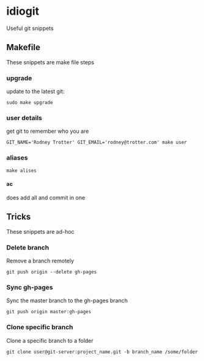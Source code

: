 idiogit
=======

Useful git snippets

## Makefile
These snippets are make file steps

### upgrade

update to the latest git:

```
sudo make upgrade
```

### user details

get git to remember who you are

```
GIT_NAME='Rodney Trotter' GIT_EMAIL='rodney@trotter.com' make user
```

### aliases

```
make alises
```

#### ac
does add all and commit in one

## Tricks
These snippets are ad-hoc

### Delete branch
Remove a branch remotely

```
git push origin --delete gh-pages
```

### Sync gh-pages
Sync the master branch to the gh-pages branch

```
git push origin master:gh-pages
```

### Clone specific branch
Clone a specific branch to a folder

```
git clone user@git-server:project_name.git -b branch_name /some/folder
```
